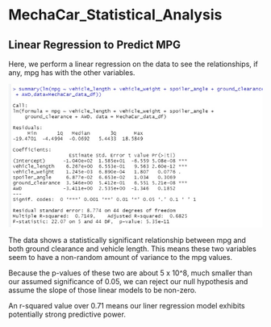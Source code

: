 # MechaCar_Statistical_Analysis

## Linear Regression to Predict MPG

Here, we perform a linear regression on the data to see the relationships, if any, mpg has with the other variables.

![Linear_Regression_mpg](resources/images/mpg_lin_regression.jpg)

The data shows a statistically significant relationship between mpg and both ground clearance and vehicle length.  This means these two variables seem to have a non-random amount of variance to the mpg values.

Because the p-values of these two are about 5 x 10^8, much smaller than our assumed significance of 0.05,  we can reject our null hypothesis and assume the slope of those linear models to be non-zero.

An r-squared value over 0.71 means our liner regression model exhibits potentially strong predictive power.
